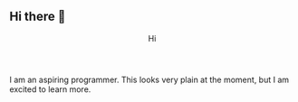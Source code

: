 ## Hi there 👋

<!--
**m4uraj4ye/m4uraj4ye** is a ✨ _special_ ✨ repository because its `README.md` (this file) appears on your GitHub profile.

Here are some ideas to get you started:

- 🔭 I’m currently working on ...
- 🌱 I’m currently learning ...
- 👯 I’m looking to collaborate on ...
- 🤔 I’m looking for help with ...
- 💬 Ask me about ...
- 📫 How to reach me: ...
- 😄 Pronouns: she/her
- ⚡ Fun fact: ...
-->
<header> Hi </header>

<link href="https://www.webfx.com/tools/emoji-cheat-sheet/">
<body>                       
 <p>
   <i class="fa:face_with_peeking_eye🫣 aria-hidden"true">
  </i>
<p> I am an aspiring programmer.
This looks very plain at the moment, but I am excited to learn more.
</p>

</body>
